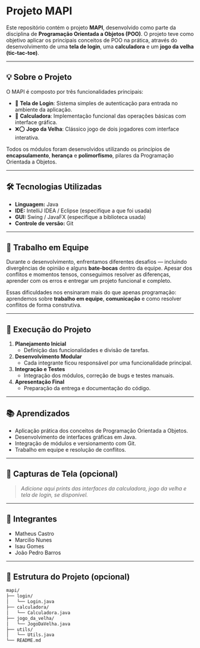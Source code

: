 # Projeto MAPI

Este repositório contém o projeto **MAPI**, desenvolvido como parte da disciplina de **Programação Orientada a Objetos (POO)**. O projeto teve como objetivo aplicar os principais conceitos de POO na prática, através do desenvolvimento de uma **tela de login**, uma **calculadora** e um **jogo da velha (tic-tac-toe)**.

---

## 💡 Sobre o Projeto

O MAPI é composto por três funcionalidades principais:

- 🔐 **Tela de Login**: Sistema simples de autenticação para entrada no ambiente da aplicação.
- 🧮 **Calculadora**: Implementação funcional das operações básicas com interface gráfica.
- ❌⭕ **Jogo da Velha**: Clássico jogo de dois jogadores com interface interativa.

Todos os módulos foram desenvolvidos utilizando os princípios de **encapsulamento**, **herança** e **polimorfismo**, pilares da Programação Orientada a Objetos.

---

## 🛠️ Tecnologias Utilizadas

- **Linguagem:** Java  
- **IDE:** IntelliJ IDEA / Eclipse (especifique a que foi usada)  
- **GUI:** Swing / JavaFX (especifique a biblioteca usada)  
- **Controle de versão:** Git  

---

## 🤝 Trabalho em Equipe

Durante o desenvolvimento, enfrentamos diferentes desafios — incluindo divergências de opinião e alguns **bate-bocas** dentro da equipe. Apesar dos conflitos e momentos tensos, conseguimos resolver as diferenças, aprender com os erros e entregar um projeto funcional e completo.

Essas dificuldades nos ensinaram mais do que apenas programação: aprendemos sobre **trabalho em equipe**, **comunicação** e como resolver conflitos de forma construtiva.

---

## 🚀 Execução do Projeto

1. **Planejamento Inicial**  
   - Definição das funcionalidades e divisão de tarefas.
2. **Desenvolvimento Modular**  
   - Cada integrante ficou responsável por uma funcionalidade principal.
3. **Integração e Testes**  
   - Integração dos módulos, correção de bugs e testes manuais.
4. **Apresentação Final**  
   - Preparação da entrega e documentação do código.

---

## 📚 Aprendizados

- Aplicação prática dos conceitos de Programação Orientada a Objetos.
- Desenvolvimento de interfaces gráficas em Java.
- Integração de módulos e versionamento com Git.
- Trabalho em equipe e resolução de conflitos.

---

## 📸 Capturas de Tela (opcional)

> *Adicione aqui prints das interfaces da calculadora, jogo da velha e tela de login, se disponível.*

---

## 👥 Integrantes

- Matheus Castro
- Marcilio Nunes
- Isau Gomes
- João Pedro Barros  

---

## 📂 Estrutura do Projeto (opcional)

```bash
mapi/
├── login/
│   └── Login.java
├── calculadora/
│   └── Calculadora.java
├── jogo_da_velha/
│   └── JogoDaVelha.java
├── utils/
│   └── Utils.java
└── README.md

